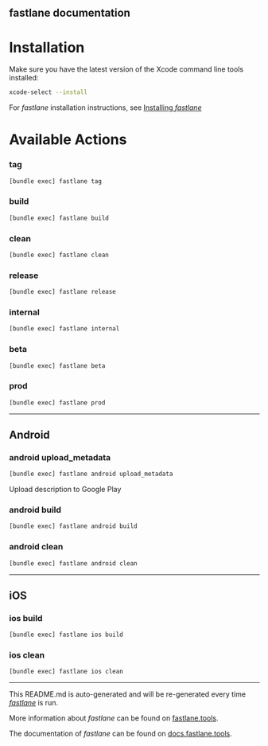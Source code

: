 fastlane documentation
----

# Installation

Make sure you have the latest version of the Xcode command line tools installed:

```sh
xcode-select --install
```

For _fastlane_ installation instructions, see [Installing _fastlane_](https://docs.fastlane.tools/#installing-fastlane)

# Available Actions

### tag

```sh
[bundle exec] fastlane tag
```



### build

```sh
[bundle exec] fastlane build
```



### clean

```sh
[bundle exec] fastlane clean
```



### release

```sh
[bundle exec] fastlane release
```



### internal

```sh
[bundle exec] fastlane internal
```



### beta

```sh
[bundle exec] fastlane beta
```



### prod

```sh
[bundle exec] fastlane prod
```



----


## Android

### android upload_metadata

```sh
[bundle exec] fastlane android upload_metadata
```

Upload description to Google Play

### android build

```sh
[bundle exec] fastlane android build
```



### android clean

```sh
[bundle exec] fastlane android clean
```



----


## iOS

### ios build

```sh
[bundle exec] fastlane ios build
```



### ios clean

```sh
[bundle exec] fastlane ios clean
```



----

This README.md is auto-generated and will be re-generated every time [_fastlane_](https://fastlane.tools) is run.

More information about _fastlane_ can be found on [fastlane.tools](https://fastlane.tools).

The documentation of _fastlane_ can be found on [docs.fastlane.tools](https://docs.fastlane.tools).
